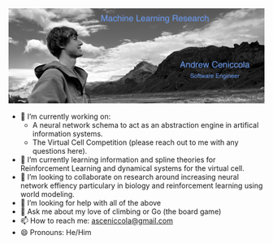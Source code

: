 <img src="https://github.com/aceniccola/aceniccola/blob/main/aceniccola.png" alt="banner that says Andrew Ceniccola - Machine Learning Engineer">

<!-- Website: [aceniccola.github.io](https://aceniccola.github.io/) -->

- 🔭 I’m currently working on:
    - A neural network schema to act as an abstraction engine in artifical information systems.
    - The Virtual Cell Competition (please reach out to me with any questions here).
- 🌱 I’m currently learning information and spline theories for Reinforcement Learning and dynamical systems for the virtual cell. 
- 👯 I’m looking to collaborate on research around increasing neural network effiency particulary in biology and reinforcement learning using world modeling.
- 🤔 I’m looking for help with all of the above
- 💬 Ask me about my love of climbing or Go (the board game)
- 📫 How to reach me: asceniccola@gmail.com
- 😄 Pronouns: He/Him

<!--### 🎯 Mission:
To contribute to humanity's ability to tackle current and future problems.

### 🗻🥾 Current Trail:
Contribute to open source projects that help people to learn, work, and live better, particularly those projects that have some effect on sustainability.

### 🧗 Current Climb:
Reading through open source projects on [For Good First Issue](https://forgoodfirstissue.github.com/). For projects that I can help to improve.

### Last Clip:
This is a new climb, still working on the first clip. --update coming soon-- 
-->

